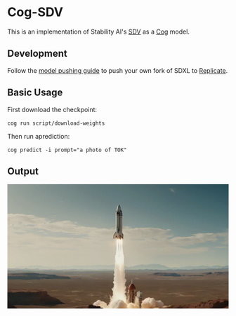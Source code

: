 # Cog-SDV

This is an implementation of Stability AI's [SDV](https://huggingface.co/stabilityai/stable-video-diffusion-img2vid) as a [Cog](https://github.com/replicate/cog) model.

## Development

Follow the [model pushing guide](https://replicate.com/docs/guides/push-a-model) to push your own fork of SDXL to [Replicate](https://replicate.com).

## Basic Usage

First download the checkpoint:

    cog run script/download-weights

Then run aprediction:

    cog predict -i prompt="a photo of TOK"

## Output

![sample1](output.gif)